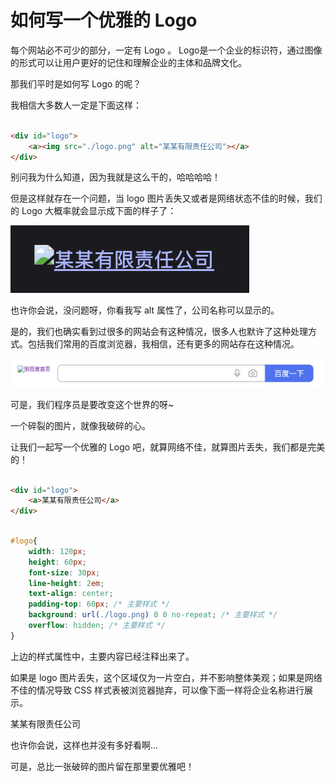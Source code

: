 # 如何写一个优雅的 Logo

每个网站必不可少的部分，一定有 Logo 。 Logo是一个企业的标识符，通过图像的形式可以让用户更好的记住和理解企业的主体和品牌文化。

那我们平时是如何写 Logo 的呢？

我相信大多数人一定是下面这样：

```html

<div id="logo">
    <a><img src="./logo.png" alt="某某有限责任公司"></a>
</div>

```

别问我为什么知道，因为我就是这么干的，哈哈哈哈！

但是这样就存在一个问题，当 logo 图片丢失又或者是网络状态不佳的时候，我们的 Logo 大概率就会显示成下面的样子了：

![Alt text](image.png)

也许你会说，没问题呀，你看我写 alt 属性了，公司名称可以显示的。

是的，我们也确实看到过很多的网站会有这种情况，很多人也默许了这种处理方式。包括我们常用的百度浏览器，我相信，还有更多的网站存在这种情况。

![Alt text](image-1.png)

可是，我们程序员是要改变这个世界的呀~

一个碎裂的图片，就像我破碎的心。

让我们一起写一个优雅的 Logo 吧，就算网络不佳，就算图片丢失，我们都是完美的！

```html

<div id="logo">
    <a>某某有限责任公司</a>
</div>

```

```css

#logo{
    width: 120px;
    height: 60px;
    font-size: 30px;
    line-height: 2em;
    text-align: center;
    padding-top: 60px; /* 主要样式 */ 
    background: url(./logo.png) 0 0 no-repeat; /* 主要样式 */ 
    overflow: hidden; /* 主要样式 */ 
}

```

上边的样式属性中，主要内容已经注释出来了。

如果是 logo 图片丢失，这个区域仅为一片空白，并不影响整体美观；如果是网络不佳的情况导致 CSS 样式表被浏览器抛弃，可以像下面一样将企业名称进行展示。

<script setup></script>

<div id="logo">
    <a>某某有限责任公司</a>
</div>


<!-- <style>
#logo{
    width: 120px;
    height: 60px;
    font-size: 30px;
    line-height: 2em;
    padding-top: 60px;
    text-align: center;
    background: url(./logo.png) 0 0 no-repeat;
    overflow: hidden; 
}
#logo a{
    text-decoration: none;
}
</style> -->

也许你会说，这样也并没有多好看啊...

可是，总比一张破碎的图片留在那里要优雅吧！